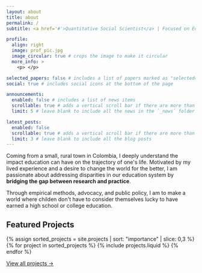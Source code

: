 ```yaml
---
layout: about
title: about
permalink: /
subtitle: <a href='#'>Quantitative Social Scientist</a> | Focused on Education Policy & Data Equity

profile:
  align: right
  image: prof_pic.jpg
  image_circular: true # crops the image to make it circular
  more_info: >
    <p> </p>

selected_papers: false # includes a list of papers marked as "selected={true}"
social: true # includes social icons at the bottom of the page

announcements:
  enabled: false # includes a list of news items
  scrollable: true # adds a vertical scroll bar if there are more than 3 news items
  limit: 5 # leave blank to include all the news in the `_news` folder

latest_posts:
  enabled: false
  scrollable: true # adds a vertical scroll bar if there are more than 3 new posts items
  limit: 3 # leave blank to include all the blog posts
---
```


Coming from a small, rural town in Colombia, I deeply understand the impact education can have on the trajectory of one's life. Motivated by my lived experience and a desire to change the world for the better, I am passionate about addressing disparities in our education system by **bridging the gap between research and practice**.

Through empirical methods, advocacy, and public policy, I am to make a world where childen don't have to consider themselves lucky to have earned a high school or college education.

<h2>Featured Projects</h2>

<div class="row row-cols-1 row-cols-md-3">
  {% assign sorted_projects = site.projects | sort: "importance" | slice: 0,3 %}
  {% for project in sorted_projects %}
    {% include projects.liquid %}
  {% endfor %}
</div>

<p class="mt-4">
  <a href="{{ '/projects/' | relative_url }}" class="btn btn-outline-primary">
    View all projects →
  </a>
</p>
